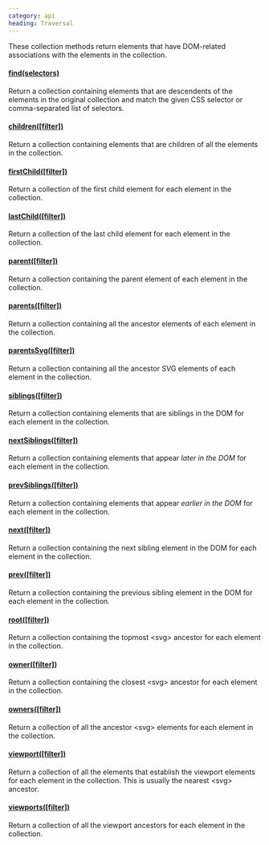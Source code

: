 ```yaml
--- 
category: api
heading: Traversal
---
```


These collection methods return elements that have DOM-related associations with the elements in the collection.

#### [find(selectors)](/api/find/)

Return a collection containing elements that are descendents of the elements in the original collection and match the given CSS selector or comma-separated list of selectors.

#### [children(\[filter\])](/api/children/)

Return a collection containing elements that are children of all the elements in the collection.

#### [firstChild(\[filter\])](/api/firstChild/)

Return a collection of the first child element for each element in the collection.

#### [lastChild(\[filter\])](/api/lastChild/)

Return a collection of the last child element for each element in the collection.

#### [parent(\[filter\])](/api/parent/)

Return a collection containing the parent element of each element in the collection.

#### [parents(\[filter\])](/api/parents/)

Return a collection containing all the ancestor elements of each element in the collection.

#### [parentsSvg(\[filter\])](/api/parentsSvg/)

Return a collection containing all the ancestor SVG elements of each element in the collection.

#### [siblings(\[filter\])](/api/siblings/)

Return a collection containing elements that are siblings in the DOM for each element in the collection.

#### [nextSiblings(\[filter\])](/api/nextSiblings/)

Return a collection containing elements that appear _later in the DOM_ for each element in the collection.

#### [prevSiblings(\[filter\])](/api/prevSiblings/)

Return a collection containing elements that appear _earlier in the DOM_ for each element in the collection.

#### [next(\[filter\])](/api/next/)

Return a collection containing the next sibling element in the DOM for each element in the collection.

#### [prev(\[filter\])](/api/prev/)

Return a collection containing the previous sibling element in the DOM for each element in the collection.

#### [root(\[filter\])](/api/root/)

Return a collection containing the topmost &lt;svg&gt; ancestor for each element in the collection.

#### [owner(\[filter\])](/api/owner/)

Return a collection containing the closest &lt;svg&gt; ancestor for each element in the collection.

#### [owners(\[filter\])](/api/owners/)

Return a collection of all the ancestor &lt;svg&gt; elements for each element in the collection.

#### [viewport(\[filter\])](/api/viewport/)

Return a collection of all the elements that establish the viewport elements for each element in the collection. This is usually the nearest &lt;svg&gt; ancestor.

#### [viewports(\[filter\])](/api/viewports/)

Return a collection of all the viewport ancestors for each element in the collection.
